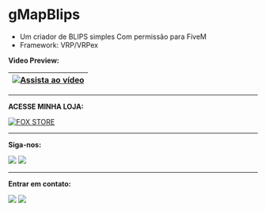 # gMapBlips
- Um criador de BLIPS simples Com permissão para FiveM
- Framework: VRP/VRPex

**Video Preview:**

| [![Assista ao vídeo](https://img.youtube.com/vi/i5v2QIJoa_g/0.jpg)](https://www.youtube.com/watch?v=i5v2QIJoa_g) |
| --- |

---

**ACESSE MINHA LOJA:**
<div>
    <a href="https://discord.gg/ySk8WVzY5n" target="_blank">
       <img src="https://img.shields.io/badge/Discord-7289DA?style=for-the-badge&logo=discord&logoColor=white" alt="FOX STORE">
    </a>
</div>

---

**Siga-nos:**
<div> 
  <div> 
  <a href="https://www.youtube.com/@SRIGAMERTV" target="_blank"><img src="https://img.shields.io/badge/YouTube-FF0000?style=for-the-badge&logo=youtube&logoColor=white" target="_blank"></a>
  <a href="https://www.instagram.com/sr.igamer_tv" target="_blank"><img src="https://img.shields.io/badge/-Instagram-%23E4405F?style=for-the-badge&logo=instagram&logoColor=white" target="_blank"></a>
</div>
</div>

---

**Entrar em contato:**
<div>
    <a href = "mailto:kelvinsom22kb@gmail.com"><img src="https://img.shields.io/badge/-Gmail-%23333?style=for-the-badge&logo=gmail&logoColor=white" target="_blank"></a>
    <a href="https://discord.gg/kh2KTGvaVX" target="_blank"><img src="https://img.shields.io/badge/Discord-7289DA?style=for-the-badge&logo=discord&logoColor=white" target="_blank"></a>
</div>
